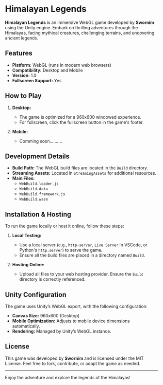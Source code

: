 # Himalayan Legends

**Himalayan Legends** is an immersive WebGL game developed by **Swornim** using the Unity engine. Embark on thrilling adventures through the Himalayas, facing mythical creatures, challenging terrains, and uncovering ancient legends. 

## Features
- **Platform:** WebGL (runs in modern web browsers)
- **Compatibility:** Desktop and Mobile
- **Version:** 1.0
- **Fullscreen Support:** Yes

## How to Play

1. **Desktop:**
   - The game is optimized for a 960x600 windowed experience.
   - For fullscreen, click the fullscreen button in the game's footer.

2. **Mobile:**
   - Comming soon..........

## Development Details

- **Build Path:** The WebGL build files are located in the `Build` directory.
- **Streaming Assets:** Located in `StreamingAssets` for additional resources.
- **Main Files:**
  - `WebBuild.loader.js`
  - `WebBuild.data`
  - `WebBuild.framework.js`
  - `WebBuild.wasm`

## Installation & Hosting

To run the game locally or host it online, follow these steps:

1. **Local Testing:**
   - Use a local server (e.g., `http-server`, `Live Server` in VSCode, or Python's `http.server`) to serve the game.
   - Ensure all the build files are placed in a directory named `Build`.

2. **Hosting Online:**
   - Upload all files to your web hosting provider. Ensure the `Build` directory is correctly referenced.

## Unity Configuration

The game uses Unity’s WebGL export, with the following configuration:

- **Canvas Size:** 960x600 (Desktop)
- **Mobile Optimization:** Adjusts to mobile device dimensions automatically.
- **Rendering:** Managed by Unity’s WebGL instance.

## License

This game was developed by **Swornim** and is licensed under the MIT License. Feel free to fork, contribute, or adapt the game as needed.

---

Enjoy the adventure and explore the legends of the Himalayas!
